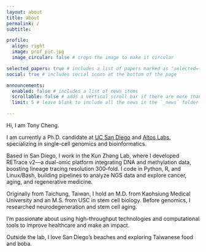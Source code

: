 ```yaml
---
layout: about
title: about
permalink: /
subtitle: 

profile:
  align: right
  image: prof_pic.jpg
  image_circular: false # crops the image to make it circular

selected_papers: true # includes a list of papers marked as "selected={true}"
social: true # includes social icons at the bottom of the page

announcements:
  enabled: false # includes a list of news items
  scrollable: false # adds a vertical scroll bar if there are more than 3 news items
  limit: 5 # leave blank to include all the news in the `_news` folder

---
```


Hi, I am Tony Cheng.

I am currently a Ph.D. candidate at [UC San Diego](https://www.ucsd.edu/) and [Altos Labs](https://www.altoslabs.com/), specializing in single-cell genomics and bioinformatics. 

Based in San Diego, I work in the Kun Zhang Lab, where I developed RETrace v2—a dual-omic platform integrating DNA and methylation data, boosting lineage tracing resolution 300-fold. I code in Python, R, and Linux/Bash, building pipelines to analyze NGS data and explore cancer, aging, and regenerative medicine.

Originally from Taichung, Taiwan, I hold an M.D. from Kaohsiung Medical University and an M.S. from USC in stem cell biology. Before genomics, I researched neurodegeneration and stem cell aging. 

I’m passionate about using high-throughput technologies and computational tools to improve healthcare and make an impact. 

Outside the lab, I love San Diego’s beaches and exploring Taiwanese food and boba.
